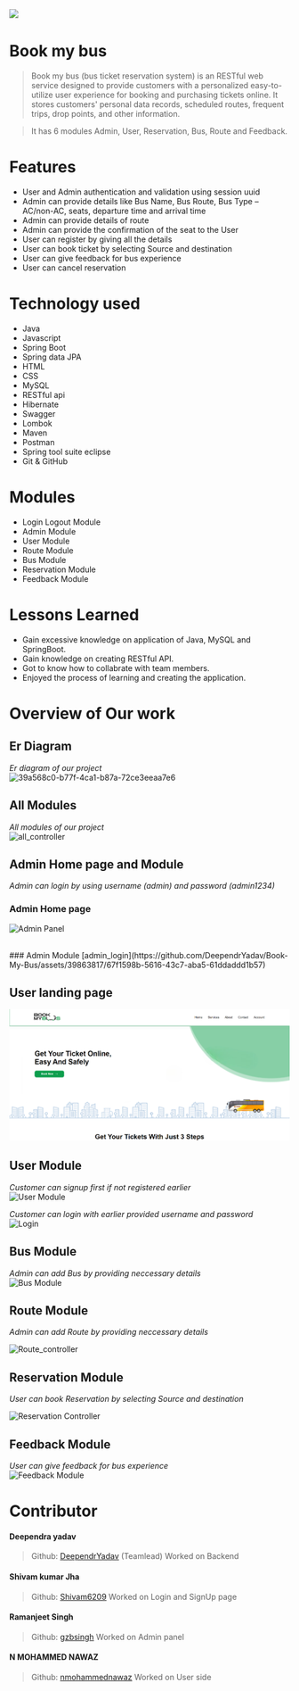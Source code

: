 <img src = "https://bookmybus.co.in/themes/default/admin/assets/upload/logos/logo1-removebg-new.png" />
  
# Book my bus

> Book my bus (bus ticket reservation system) is an RESTful web service designed to provide customers with a personalized easy-to-utilize user experience for booking and purchasing tickets online. It stores customers' personal data records, scheduled routes, frequent trips, drop points, and other information.

> It has 6 modules Admin, User, Reservation, Bus, Route and Feedback.



# Features

- User and Admin authentication and validation using session uuid
- Admin can provide details like Bus Name, Bus Route, Bus Type –AC/non-AC, seats, departure time and arrival time
- Admin can provide details of route
- Admin can provide the confirmation of the seat to the User
- User can register by giving all the details
- User can book ticket by selecting Source and destination
- User can give feedback for bus experience
- User can cancel reservation

# Technology used 

- Java
- Javascript
- Spring Boot
- Spring data JPA
- HTML
- CSS
- MySQL
- RESTful api
- Hibernate
- Swagger
- Lombok
- Maven
- Postman
- Spring tool suite eclipse
- Git & GitHub

# Modules

- Login Logout Module
- Admin Module
- User Module
- Route Module
- Bus Module
- Reservation Module
- Feedback Module

# Lessons Learned

- Gain excessive knowledge on application of Java, MySQL and SpringBoot.
- Gain knowledge on creating RESTful API.
- Got to know how to collabrate with team members.
- Enjoyed the process of learning and creating the application.

# Overview of Our work

## **Er Diagram** 
*Er diagram of our project*
</br>
![39a568c0-b77f-4ca1-b87a-72ce3eeaa7e6](https://github.com/DeependrYadav/honest-wing-5796/assets/121309012/9c8bb70a-5f68-4210-8a88-d8796f8e165c)

## **All Modules** 
*All modules of our project*
</br>
![all_controller](https://github.com/DeependrYadav/Book-My-Bus/assets/39863817/86db4983-c26a-4d28-859a-6624cb92f892)


## **Admin Home page and Module** 
*Admin can login by using username (admin) and password (admin1234)*
### Admin Home page
![Admin Panel](https://github.com/DeependrYadav/Book-My-Bus/assets/39863817/fcf5e1b9-4b18-4da2-8bcb-797eda0abd0e)


</br>
### Admin Module
[admin_login](https://github.com/DeependrYadav/Book-My-Bus/assets/39863817/67f1598b-5616-43c7-aba5-61ddaddd1b57)

</br>

## **User landing page**
![User landing page](./images/landing_page.png)

## **User Module**
*Customer can signup first if not registered earlier*
</br>
![User Module](https://github.com/DeependrYadav/Book-My-Bus/assets/39863817/0afd65d7-1357-4f6b-864d-fc705ce98f80)


*Customer can login with earlier provided username and password*
</br>
![Login](https://github.com/DeependrYadav/Book-My-Bus/assets/39863817/d65936a5-6df0-490d-a23f-4daa71e618db)


## **Bus Module** 
*Admin can add Bus by providing neccessary details*
</br>
![Bus Module](https://github.com/DeependrYadav/Book-My-Bus/assets/39863817/0cbc0a57-3c02-445f-9bfb-7b4f04662490)


## **Route Module**
*Admin can add Route by providing neccessary details*
</br>

![Route_controller](https://github.com/DeependrYadav/Book-My-Bus/assets/39863817/9b86a0b1-d4aa-4b79-9189-267220abea6e)

## **Reservation Module**
*User can book Reservation by selecting Source and destination*
</br>

![Reservation Controller](https://github.com/DeependrYadav/Book-My-Bus/assets/39863817/b85917c6-eaee-46fa-a7d0-3092825ab924)

## **Feedback Module**
*User can give feedback for bus experience*
</br>
![Feedback Module](https://github.com/DeependrYadav/Book-My-Bus/assets/39863817/bca1eff1-07cb-4799-9c5f-5df9c5265745)


# Contributor

#### Deependra yadav
> Github: [DeependrYadav](https://github.com/DeependrYadav) 
(Teamlead)
Worked on Backend

#### Shivam kumar Jha
> Github: [Shivam6209](https://github.com/Shivam6209)
Worked on Login and SignUp page


#### Ramanjeet Singh
> Github: [gzbsingh](https://github.com/gzbsingh)
Worked on Admin panel


#### N MOHAMMED NAWAZ
> Github: [nmohammednawaz](https://github.com/nmohammednawaz)
Worked on User side



